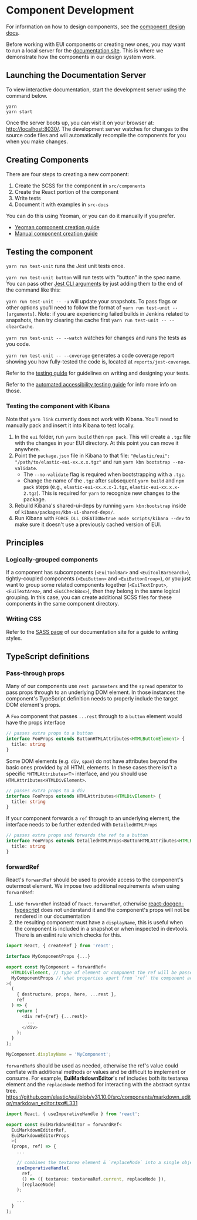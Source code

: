 # Component Development

For information on how to design components, see the [component design docs][component-design].

Before working with EUI components or creating new ones, you may want to run a local server for the [documentation site][docs]. This is where we demonstrate how the components in our design system work.

## Launching the Documentation Server

To view interactive documentation, start the development server using the command below.

```shell
yarn
yarn start
```

Once the server boots up, you can visit it on your browser at: [http://localhost:8030/](http://localhost:8030/). The development server watches for changes to the source code files and will automatically recompile the components for you when you make changes.

## Creating Components

There are four steps to creating a new component:

1. Create the SCSS for the component in `src/components`
2. Create the React portion of the component
3. Write tests
4. Document it with examples in `src-docs`

You can do this using Yeoman, or you can do it manually if you prefer.

- [Yeoman component creation guide][docs-yeoman]
- [Manual component creation guide][docs-manual]

## Testing the component

`yarn run test-unit` runs the Jest unit tests once.

`yarn run test-unit button` will run tests with "button" in the spec name. You can pass other
[Jest CLI arguments](https://facebook.github.io/jest/docs/en/cli.html) by just adding them to the
end of the command like this:

`yarn run test-unit -- -u` will update your snapshots. To pass flags or other options you'll need
to follow the format of `yarn run test-unit -- [arguments]`.
Note: if you are experiencing failed builds in Jenkins related to snapshots, then try clearing the cache first `yarn run test-unit -- --clearCache`.

`yarn run test-unit -- --watch` watches for changes and runs the tests as you code.

`yarn run test-unit -- --coverage` generates a code coverage report showing you how
fully-tested the code is, located at `reports/jest-coverage`.

Refer to the [testing guide](testing.md) for guidelines on writing and designing your tests.

Refer to the [automated accessibility testing guide](automated-accessibility-testing.md) for info more info on those.

### Testing the component with Kibana

Note that `yarn link` currently does not work with Kibana. You'll need to manually pack and insert it into Kibana to test locally.

1. In the `eui` folder, run `yarn build` then `npm pack`. This will create a `.tgz` file with the changes in your EUI directory. At this point you can move it anywhere.
2. Point the `package.json` file in Kibana to that file: `"@elastic/eui": "/path/to/elastic-eui-xx.x.x.tgz"` and run `yarn kbn bootstrap --no-validate`.
    * The `--no-validate` flag is required when bootstrapping with a `.tgz`.
    * Change the name of the `.tgz` after subsequent `yarn build` and `npm pack` steps (e.g., `elastic-eui-xx.x.x-1.tgz`, `elastic-eui-xx.x.x-2.tgz`). This is required for `yarn` to recognize new changes to the package.
3. Rebuild Kibana's shared-ui-deps by running `yarn kbn:bootstrap` inside of `kibana/packages/kbn-ui-shared-deps/`.
4. Run Kibana with `FORCE_DLL_CREATION=true node scripts/kibana --dev` to make sure it doesn't use a previously cached version of EUI.

## Principles

### Logically-grouped components

If a component has subcomponents (`<EuiToolBar>` and `<EuiToolBarSearch>`), tightly-coupled components (`<EuiButton>` and `<EuiButtonGroup>`), or you just want to group some related components together (`<EuiTextInput>`, `<EuiTextArea>`, and `<EuiCheckBox>`), then they belong in the same logical grouping. In this case, you can create additional SCSS files for these components in the same component directory.

### Writing CSS

Refer to the [SASS page][sass] of our documentation site for a guide to writing styles.

[component-design]: component-design.md
[docs]: https://elastic.github.io/eui/
[docs-yeoman]: creating-components-yeoman.md
[docs-manual]: creating-components-manually.md
[sass]: https://elastic.github.io/eui/#/guidelines/sass

## TypeScript definitions

### Pass-through props

Many of our components use `rest parameters` and the `spread` operator to pass props through to an underlying DOM element. In those instances the component's TypeScript definition needs to properly include the target DOM element's props.

A `Foo` component that passes `...rest` through to a `button` element would have the props interface

```ts
// passes extra props to a button
interface FooProps extends ButtonHTMLAttributes<HTMLButtonElement> {
  title: string
}
```

Some DOM elements (e.g. `div`, `span`) do not have attributes beyond the basic ones provided by all HTML elements. In these cases there isn't a specific `*HTMLAttributes<T>` interface, and you should use `HTMLAttributes<HTMLDivElement>`.

```ts
// passes extra props to a div
interface FooProps extends HTMLAttributes<HTMLDivElement> {
  title: string
}
```

If your component forwards a `ref` through to an underlying element, the interface needs to be further extended with `DetailedHTMLProps`

```ts
// passes extra props and forwards the ref to a button
interface FooProps extends DetailedHTMLProps<ButtonHTMLAttributes<HTMLButtonElement>, HTMLButtonElement> {
  title: string
}
```

### forwardRef

React's `forwardRef` should be used to provide access to the component's outermost element. We impose two additional requirements when using `forwardRef`:

1. use `forwardRef` instead of `React.forwardRef`, otherwise [react-docgen-typescript](https://www.npmjs.com/package/react-docgen-typescript) does not understand it and the component's props will not be rendered in our documentation
2. the resulting component must have a `displayName`, this is useful when the component is included in a snapshot or when inspected in devtools. There is an eslint rule which checks for this.  

```ts
import React, { createRef } from 'react';

interface MyComponentProps {...}

export const MyComponent = forwardRef<
  HTMLDivElement, // type of element or component the ref will be passed to
  MyComponentProps // what properties apart from `ref` the component accepts
>(
  (
    { destructure, props, here, ...rest },
    ref
  ) => {
    return (
      <div ref={ref} {...rest}>
        ...
      </div>
    );
  }
);

MyComponent.displayName = 'MyComponent';
```

`forwardRef`s should be used as needed, otherwise the ref's value could conflate with additional methods or values and be difficult to implement or consume. For example, **EuiMarkdownEditor**'s ref includes both its textarea element and the `replaceNode` method for interacting with the abstract syntax tree. https://github.com/elastic/eui/blob/v31.10.0/src/components/markdown_editor/markdown_editor.tsx#L331

```ts
import React, { useImperativeHandle } from 'react';

export const EuiMarkdownEditor = forwardRef<
  EuiMarkdownEditorRef,
  EuiMarkdownEditorProps
  >(
  (props, ref) => {
    ...

    // combines the textarea element & `replaceNode` into a single object, which is then passed back to the forwarded `ref`
    useImperativeHandle(
      ref,
      () => ({ textarea: textareaRef.current, replaceNode }),
      [replaceNode]
    );

    ...
  }
);
```
